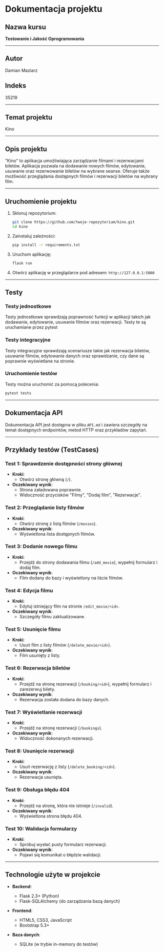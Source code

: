 
# Dokumentacja projektu

## Nazwa kursu
**Testowanie i Jakość Oprogramowania**

---

## Autor
Damian Maziarz

## Indeks
35219

---

## Temat projektu
Kino

---

## Opis projektu
"Kino" to aplikacja umożliwiająca zarządzanie filmami i rezerwacjami biletów. Aplikacja pozwala  na dodawanie nowych filmów, edytowanie, usuwanie oraz rezerwowanie biletów na wybrane seanse. Oferuje także możliwość przeglądania dostępnych filmów i rezerwacji biletów na wybrany film.

---

## Uruchomienie projektu

1. Sklonuj repozytorium:
   ```bash
   git clone https://github.com/twoje-repozytorium/kino.git
   cd kino
   ```

2. Zainstaluj zależności:
   ```bash
   pip install -r requirements.txt
   ```

3. Uruchom aplikację:
   ```bash
   flask run
   ```

4. Otwórz aplikację w przeglądarce pod adresem:
   ```http://127.0.0.1:5000```

---

## Testy

### Testy jednostkowe
Testy jednostkowe sprawdzają poprawność funkcji w aplikacji takich jak dodawanie, edytowanie, usuwanie filmów oraz rezerwacji. Testy te są uruchamiane przez pytest

### Testy integracyjne
Testy integracyjne sprawdzają scenariusze takie jak rezerwacja biletów, usuwanie filmów, edytowanie danych oraz sprawdzanie, czy dane są poprawnie wyświetlane na stronie.

### Uruchomienie testów
Testy można uruchomić za pomocą polecenia:
```bash
pytest tests
```

---

## Dokumentacja API
Dokumentacja API jest dostępna w pliku `API.md` i zawiera szczegóły na temat dostępnych endpointów, metod HTTP oraz przykładów zapytań.

---

## Przykłady testów (TestCases)

### Test 1: Sprawdzenie dostępności strony głównej
- **Kroki**:
  - Otwórz stronę główną (`/`).
- **Oczekiwany wynik**:
  - Strona załadowana poprawnie.
  - Widoczność przycisków "Filmy", "Dodaj film", "Rezerwacje".

### Test 2: Przeglądanie listy filmów
- **Kroki**:
  - Otwórz stronę z listą filmów (`/movies`).
- **Oczekiwany wynik**:
  - Wyświetlona lista dostępnych filmów.

### Test 3: Dodanie nowego filmu
- **Kroki**:
  - Przejdź do strony dodawania filmu (`/add_movie`), wypełnij formularz i dodaj film.
- **Oczekiwany wynik**:
  - Film dodany do bazy i wyświetlony na liście filmów.

### Test 4: Edycja filmu
- **Kroki**:
  - Edytuj istniejący film na stronie `/edit_movie/<id>`.
- **Oczekiwany wynik**:
  - Szczegóły filmu zaktualizowane.

### Test 5: Usunięcie filmu
- **Kroki**:
  - Usuń film z listy filmów (`/delete_movie/<id>`).
- **Oczekiwany wynik**:
  - Film usunięty z listy.

### Test 6: Rezerwacja biletów
- **Kroki**:
  - Przejdź na stronę rezerwacji (`/booking/<id>`), wypełnij formularz i zarezerwuj bilety.
- **Oczekiwany wynik**:
  - Rezerwacja została dodana do bazy danych.

### Test 7: Wyświetlanie rezerwacji
- **Kroki**:
  - Przejdź na stronę rezerwacji (`/bookings`).
- **Oczekiwany wynik**:
  - Widoczność dokonanych rezerwacji.

### Test 8: Usunięcie rezerwacji
- **Kroki**:
  - Usuń rezerwację z listy (`/delete_booking/<id>`).
- **Oczekiwany wynik**:
  - Rezerwacja usunięta.

### Test 9: Obsługa błędu 404
- **Kroki**:
  - Przejdź na stronę, która nie istnieje (`/invalid`).
- **Oczekiwany wynik**:
  - Wyświetlona strona błędu 404.

### Test 10: Walidacja formularzy
- **Kroki**:
  - Spróbuj wysłać pusty formularz rezerwacji.
- **Oczekiwany wynik**:
  - Pojawi się komunikat o błędzie walidacji.

---

## Technologie użyte w projekcie
- **Backend**:
  - Flask 2.3+ (Python)
  - Flask-SQLAlchemy (do zarządzania bazą danych)

- **Frontend**:
  - HTML5, CSS3, JavaScript
  - Bootstrap 5.3+

- **Baza danych**:
  - SQLite (w trybie in-memory do testów)
